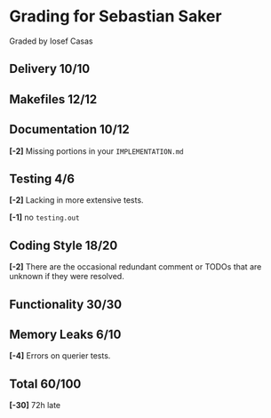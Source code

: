 # Grading for Sebastian Saker
Graded by Iosef Casas

## Delivery 10/10

## Makefiles 12/12

## Documentation 10/12

**[-2]** Missing portions in your `IMPLEMENTATION.md`

## Testing 4/6

**[-2]** Lacking in more extensive tests.

**[-1]** no `testing.out`

## Coding Style 18/20

**[-2]** There are the occasional redundant comment or TODOs that are unknown if they were resolved. 

## Functionality 30/30

## Memory Leaks 6/10

**[-4]** Errors on querier tests.

## Total 60/100

**[-30]** 72h late